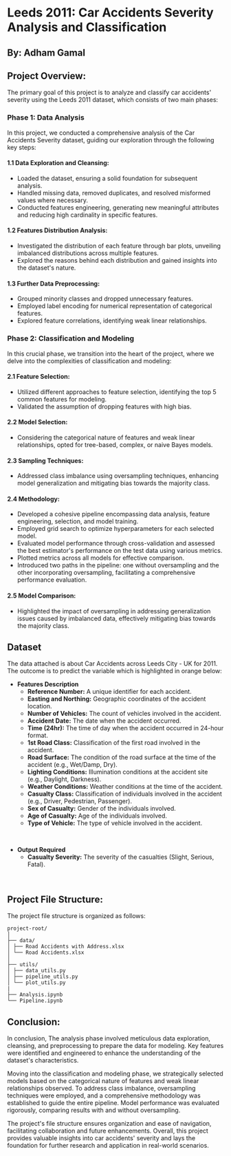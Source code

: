 # Leeds 2011: Car Accidents Severity Analysis and Classification
## By: Adham Gamal

## Project Overview:

The primary goal of this project is to analyze and classify car accidents' severity using the Leeds 2011 dataset, which consists of two main phases:

### Phase 1: Data Analysis

In this project, we conducted a comprehensive analysis of the Car Accidents Severity dataset, guiding our exploration through the following key steps:

#### 1.1 Data Exploration and Cleansing:

- Loaded the dataset, ensuring a solid foundation for subsequent analysis.
- Handled missing data, removed duplicates, and resolved misformed values where necessary.
- Conducted features engineering, generating new meaningful attributes and reducing high cardinality in specific features.

#### 1.2 Features Distribution Analysis:

- Investigated the distribution of each feature through bar plots, unveiling imbalanced distributions across multiple features.
- Explored the reasons behind each distribution and gained insights into the dataset's nature.

#### 1.3 Further Data Preprocessing:

- Grouped minority classes and dropped unnecessary features.
- Employed label encoding for numerical representation of categorical features.
- Explored feature correlations, identifying weak linear relationships.

### Phase 2: Classification and Modeling

In this crucial phase, we transition into the heart of the project, where we delve into the complexities of classification and modeling:

#### 2.1 Feature Selection:

- Utilized different approaches to feature selection, identifying the top 5 common features for modeling.
- Validated the assumption of dropping features with high bias.

#### 2.2 Model Selection:

- Considering the categorical nature of features and weak linear relationships, opted for tree-based, complex, or naive Bayes models.

#### 2.3 Sampling Techniques:

- Addressed class imbalance using oversampling techniques, enhancing model generalization and mitigating bias towards the majority class.

#### 2.4 Methodology:

- Developed a cohesive pipeline encompassing data analysis, feature engineering, selection, and model training.
- Employed grid search to optimize hyperparameters for each selected model.
- Evaluated model performance through cross-validation and assessed the best estimator's performance on the test data using various metrics.
- Plotted metrics across all models for effective comparison.
- Introduced two paths in the pipeline: one without oversampling and the other incorporating oversampling, facilitating a comprehensive performance evaluation.

#### 2.5 Model Comparison:

- Highlighted the impact of oversampling in addressing generalization issues caused by imbalanced data, effectively mitigating bias towards the majority class.


## Dataset

The data attached is about Car Accidents across Leeds City - UK for 2011. The outcome is to predict the variable which is highlighted in orange below:

- **Features Description**
    - **Reference Number:** A unique identifier for each accident.
    - **Easting and Northing:** Geographic coordinates of the accident location.
    - **Number of Vehicles:** The count of vehicles involved in the accident.
    - **Accident Date:** The date when the accident occurred.
    - **Time (24hr):** The time of day when the accident occurred in 24-hour format.
    - **1st Road Class:** Classification of the first road involved in the accident.
    - **Road Surface:** The condition of the road surface at the time of the accident (e.g., Wet/Damp, Dry).
    - **Lighting Conditions:** Illumination conditions at the accident site (e.g., Daylight, Darkness).
    - **Weather Conditions:** Weather conditions at the time of the accident.
    - **Casualty Class:** Classification of individuals involved in the accident (e.g., Driver, Pedestrian, Passenger).
    - **Sex of Casualty:** Gender of the individuals involved.
    - **Age of Casualty:** Age of the individuals involved.
    - **Type of Vehicle:** The type of vehicle involved in the accident.

<br>

- **Output Required**
    - **Casualty Severity:** The severity of the casualties (Slight, Serious, Fatal).

<br>

## Project File Structure:

The project file structure is organized as follows:

``` 
project-root/
│
├── data/
│ ├── Road Accidents with Address.xlsx
│ └── Road Accidents.xlsx
│
├── utils/
│ ├── data_utils.py
│ ├── pipeline_utils.py
│ └── plot_utils.py
|
├── Analysis.ipynb
└── Pipeline.ipynb
```


## Conclusion:

In conclusion, The analysis phase involved meticulous data exploration, cleansing, and preprocessing to prepare the data for modeling. Key features were identified and engineered to enhance the understanding of the dataset's characteristics.

Moving into the classification and modeling phase, we strategically selected models based on the categorical nature of features and weak linear relationships observed. To address class imbalance, oversampling techniques were employed, and a comprehensive methodology was established to guide the entire pipeline. Model performance was evaluated rigorously, comparing results with and without oversampling.

The project's file structure ensures organization and ease of navigation, facilitating collaboration and future enhancements. Overall, this project provides valuable insights into car accidents' severity and lays the foundation for further research and application in real-world scenarios.